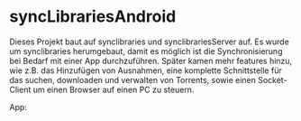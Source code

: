 # syncLibrariesAndroid

Dieses Projekt baut auf synclibraries und synclibrariesServer auf. 
Es wurde um synclibraries herumgebaut, damit es möglich ist die Synchronisierung bei Bedarf mit einer App durchzuführen. Später kamen mehr features hinzu, wie z.B. das Hinzufügen von Ausnahmen, eine komplette Schnittstelle für das suchen, downloaden und verwalten von Torrents, sowie einen Socket-Client um einen Browser auf einen PC zu steuern.

App:
